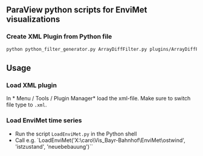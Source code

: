 ## ParaView python scripts for EnviMet visualizations

### Create XML Plugin from Python file

```bash
python python_filter_generator.py ArrayDiffFilter.py plugins/ArrayDiffFilter.xml
```

## Usage

### Load XML plugin

In * Menu / Tools / Plugin Manager* load the xml-file. Make sure to switch file type to `.xml`.

### Load EnviMet time series

- Run the script `LoadEnviMet.py` in the Python shell
- Call e.g. `LoadEnviMet('X:\\caro\\Vis_Bayr-Bahnhof\\EnviMet\\ostwind', 'istzustand',  'neuebebauung')``
